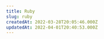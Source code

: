 ```yaml
---
title: Ruby
slug: ruby
createdAt: 2022-03-28T20:05:46.000Z
updatedAt: 2022-04-01T20:40:53.000Z
---
```


